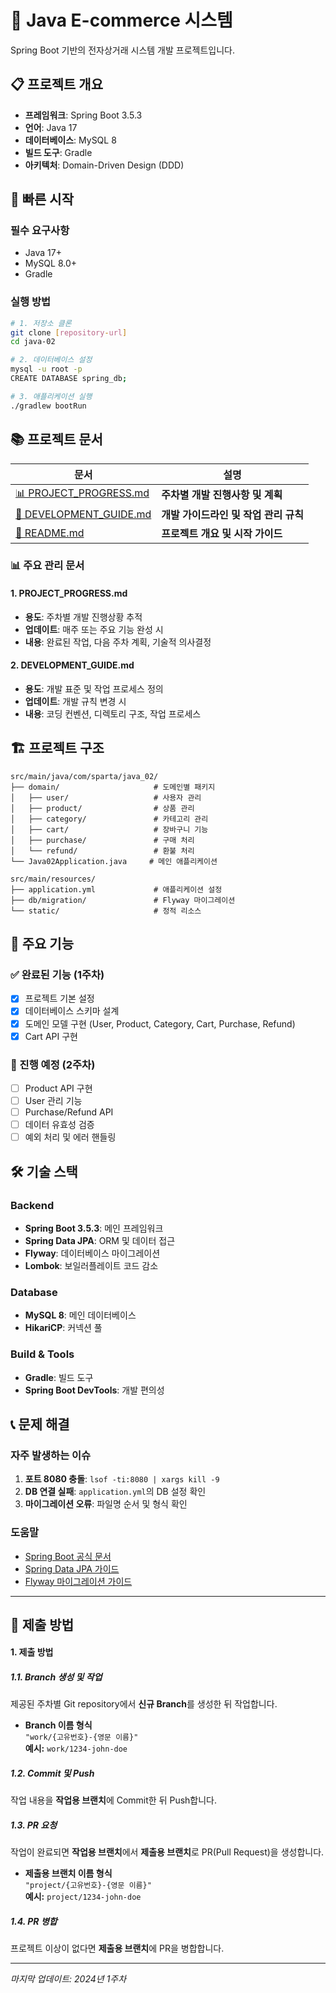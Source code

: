 # 🛒 Java E-commerce 시스템

Spring Boot 기반의 전자상거래 시스템 개발 프로젝트입니다.

## 📋 프로젝트 개요

- **프레임워크**: Spring Boot 3.5.3
- **언어**: Java 17
- **데이터베이스**: MySQL 8
- **빌드 도구**: Gradle
- **아키텍처**: Domain-Driven Design (DDD)

## 🚀 빠른 시작

### 필수 요구사항
- Java 17+
- MySQL 8.0+
- Gradle

### 실행 방법
```bash
# 1. 저장소 클론
git clone [repository-url]
cd java-02

# 2. 데이터베이스 설정
mysql -u root -p
CREATE DATABASE spring_db;

# 3. 애플리케이션 실행
./gradlew bootRun
```

## 📚 프로젝트 문서

| 문서 | 설명 |
|------|------|
| [📊 PROJECT_PROGRESS.md](./PROJECT_PROGRESS.md) | **주차별 개발 진행사항 및 계획** |
| [🚀 DEVELOPMENT_GUIDE.md](./DEVELOPMENT_GUIDE.md) | **개발 가이드라인 및 작업 관리 규칙** |
| [📖 README.md](./README.md) | **프로젝트 개요 및 시작 가이드** |

### 📊 주요 관리 문서

#### 1. PROJECT_PROGRESS.md
- **용도**: 주차별 개발 진행상황 추적
- **업데이트**: 매주 또는 주요 기능 완성 시
- **내용**: 완료된 작업, 다음 주차 계획, 기술적 의사결정

#### 2. DEVELOPMENT_GUIDE.md  
- **용도**: 개발 표준 및 작업 프로세스 정의
- **업데이트**: 개발 규칙 변경 시
- **내용**: 코딩 컨벤션, 디렉토리 구조, 작업 프로세스

## 🏗️ 프로젝트 구조

```
src/main/java/com/sparta/java_02/
├── domain/                     # 도메인별 패키지
│   ├── user/                   # 사용자 관리
│   ├── product/                # 상품 관리  
│   ├── category/               # 카테고리 관리
│   ├── cart/                   # 장바구니 기능
│   ├── purchase/               # 구매 처리
│   └── refund/                 # 환불 처리
└── Java02Application.java     # 메인 애플리케이션

src/main/resources/
├── application.yml             # 애플리케이션 설정
├── db/migration/               # Flyway 마이그레이션
└── static/                     # 정적 리소스
```

## 🎯 주요 기능

### ✅ 완료된 기능 (1주차)
- [x] 프로젝트 기본 설정
- [x] 데이터베이스 스키마 설계
- [x] 도메인 모델 구현 (User, Product, Category, Cart, Purchase, Refund)
- [x] Cart API 구현

### 🔄 진행 예정 (2주차)
- [ ] Product API 구현
- [ ] User 관리 기능
- [ ] Purchase/Refund API
- [ ] 데이터 유효성 검증
- [ ] 예외 처리 및 에러 핸들링

## 🛠️ 기술 스택

### Backend
- **Spring Boot 3.5.3**: 메인 프레임워크
- **Spring Data JPA**: ORM 및 데이터 접근
- **Flyway**: 데이터베이스 마이그레이션
- **Lombok**: 보일러플레이트 코드 감소

### Database
- **MySQL 8**: 메인 데이터베이스
- **HikariCP**: 커넥션 풀

### Build & Tools
- **Gradle**: 빌드 도구
- **Spring Boot DevTools**: 개발 편의성

## 📞 문제 해결

### 자주 발생하는 이슈
1. **포트 8080 충돌**: `lsof -ti:8080 | xargs kill -9`
2. **DB 연결 실패**: `application.yml`의 DB 설정 확인
3. **마이그레이션 오류**: 파일명 순서 및 형식 확인

### 도움말
- [Spring Boot 공식 문서](https://spring.io/projects/spring-boot)
- [Spring Data JPA 가이드](https://spring.io/projects/spring-data-jpa)
- [Flyway 마이그레이션 가이드](https://flywaydb.org/documentation/)

---

## 📝 제출 방법

#### **1. 제출 방법**

##### 1.1. **Branch 생성 및 작업**
제공된 주차별 Git repository에서 **신규 Branch**를 생성한 뒤 작업합니다.

- **Branch 이름 형식**  
  `"work/{고유번호}-{영문 이름}"`  
  **예시:** `work/1234-john-doe`

##### 1.2. **Commit 및 Push**
작업 내용을 **작업용 브랜치**에 Commit한 뒤 Push합니다.

##### 1.3. **PR 요청**
작업이 완료되면 **작업용 브랜치**에서 **제출용 브랜치**로 PR(Pull Request)을 생성합니다.

- **제출용 브랜치 이름 형식**  
  `"project/{고유번호}-{영문 이름}"`  
  **예시:** `project/1234-john-doe`

##### 1.4. **PR 병합**
프로젝트 이상이 없다면 **제출용 브랜치**에 PR을 병합합니다.

---

*마지막 업데이트: 2024년 1주차*
